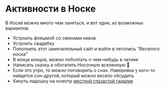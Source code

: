 # Активности в Носке

В Носке можно много чем заняться, и вот одни, из возможных вариантов:

* Устроить флешмоб со сменами ников
  <!-- TODO: написать статью в блог про 3-е сентября и прочие флешмобы, и сослаться на них -->
* Устроить свадебку
* Пополнить этот замечательный сайт и войти в летопись "Веселого носка"
* В конце концов, можно поболтать о чем-нибудь в чатике
  <!-- TODO: список тем -->
* Написать сказку и обогатить Носочную вселенную 👻
  <!-- TODO: привести список сказочек -->
* Если это утро, то можно поговорить о снах. Наверняка у кого-то найдется сон-другой, который можно весело обсудить
* Кинуть ладошку на осмотр [местной глазастой гадалке](./personalities/glazastaya.md)
